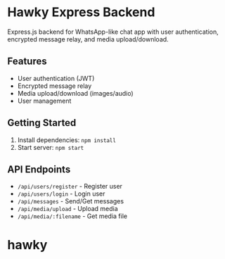 # Hawky Express Backend

Express.js backend for WhatsApp-like chat app with user authentication, encrypted message relay, and media upload/download.

## Features
- User authentication (JWT)
- Encrypted message relay
- Media upload/download (images/audio)
- User management

## Getting Started
1. Install dependencies: `npm install`
2. Start server: `npm start`

## API Endpoints
- `/api/users/register` - Register user
- `/api/users/login` - Login user
- `/api/messages` - Send/Get messages
- `/api/media/upload` - Upload media
- `/api/media/:filename` - Get media file
# hawky

